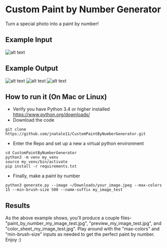 # Custom Paint by Number Generator
Turn a special photo into a paint by number!

## Example Input
![alt text](https://github.com/jnatale11/CustomPaintByNumberGenerator/blob/main/examples/sm_beach.jpg?raw=true) 

## Example Output
![alt text](https://github.com/jnatale11/CustomPaintByNumberGenerator/blob/main/examples/paint_by_number_sm_beach.jpg?raw=true) ![alt text](https://github.com/jnatale11/CustomPaintByNumberGenerator/blob/main/examples/preview_sm_beach.jpg?raw=true) ![alt text](https://github.com/jnatale11/CustomPaintByNumberGenerator/blob/main/examples/color_sheet_sm_beach.jpg?raw=true)

## How to run it (On Mac or Linux)
- Verify you have Python 3.4 or higher installed <https://www.python.org/downloads/>
- Download the code
```
git clone https://github.com/jnatale11/CustomPaintByNumberGenerator.git
```
- Enter the Repo and set up a new a virtual python environment
```
cd CustomPaintByNumberGenerator
python3 -m venv my_venv
source my_venv/bin/activate
pip install -r requirements.txt
```
- Finally, make a paint by number
```
python3 generate.py --image ~/Downloads/your_image.jpeg --max-colors 15 --min-brush-size 500 --name-suffix my_image_test
```

## Results
As the above example shows, you'll produce a couple files- "paint_by_number_my_image_test.jpg", "preview_my_image_test.jpg", and "color_sheet_my_image_test.jpg". Play around with the "max-colors" and "min-brush-size" inputs as needed to get the perfect paint by number. Enjoy :)
